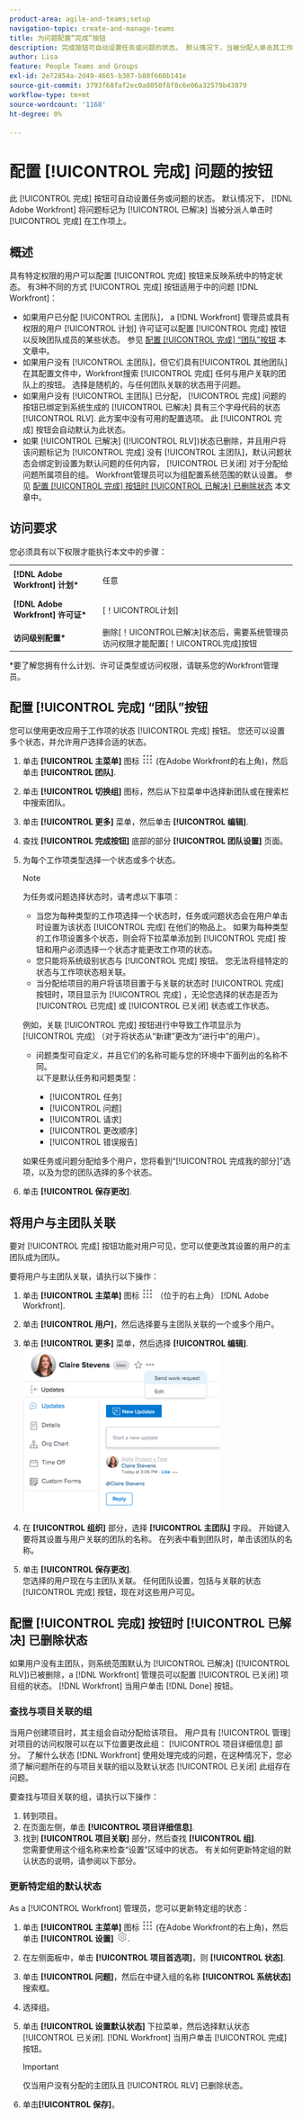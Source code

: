 ```yaml
---
product-area: agile-and-teams;setup
navigation-topic: create-and-manage-teams
title: 为问题配置“完成”按钮
description: 完成按钮可自动设置任务或问题的状态。 默认情况下，当被分配人单击其工作项上的“完成”时，Adobe Workfront将问题标记为“已解决”。
author: Lisa
feature: People Teams and Groups
exl-id: 2e72854a-2d49-4665-b307-b88f660b141e
source-git-commit: 3793f68faf2ec0a8050f8f0c6e06a32579b43879
workflow-type: tm+mt
source-wordcount: '1168'
ht-degree: 0%

---
```


# 配置 [!UICONTROL 完成] 问题的按钮

此 [!UICONTROL 完成] 按钮可自动设置任务或问题的状态。 默认情况下， [!DNL Adobe Workfront] 将问题标记为 [!UICONTROL 已解决] 当被分派人单击时 [!UICONTROL 完成] 在工作项上。

## 概述

具有特定权限的用户可以配置 [!UICONTROL 完成] 按钮来反映系统中的特定状态。 有3种不同的方式 [!UICONTROL 完成] 按钮适用于中的问题 [!DNL Workfront]：

* 如果用户已分配 [!UICONTROL 主团队]， a [!DNL Workfront] 管理员或具有权限的用户 [!UICONTROL 计划] 许可证可以配置 [!UICONTROL 完成] 按钮以反映团队成员的某些状态。 参见 [配置 [!UICONTROL 完成] “团队”按钮](#configure-the-uicontrol-done-button-for-a-team) 本文章中。
* 如果用户没有 [!UICONTROL 主团队]，但它们具有[!UICONTROL 其他团队] 在其配置文件中，Workfront搜索 [!UICONTROL 完成] 任何与用户关联的团队上的按钮。 选择是随机的，与任何团队关联的状态用于问题。
* 如果用户没有 [!UICONTROL 主团队] 已分配， [!UICONTROL 完成] 问题的按钮已绑定到系统生成的 [!UICONTROL 已解决] 具有三个字母代码的状态 [!UICONTROL RLV]. 此方案中没有可用的配置选项。 此 [!UICONTROL 完成] 按钮会自动默认为此状态。
* 如果 [!UICONTROL 已解决] ([!UICONTROL RLV])状态已删除，并且用户将该问题标记为 [!UICONTROL 完成] 没有 [!UICONTROL 主团队]，默认问题状态会绑定到设置为默认问题的任何内容， [!UICONTROL 已关闭] 对于分配给问题所属项目的组。 Workfront管理员可以为组配置系统范围的默认设置。 参见 [配置 [!UICONTROL 完成] 按钮时 [!UICONTROL 已解决] 已删除状态](#configure-the-uicontrol-done-button-when-the-uicontrol-resolved-status-has-been-deleted) 本文章中。

## 访问要求

您必须具有以下权限才能执行本文中的步骤：

<table style="table-layout:auto"> 
 <col> 
 </col> 
 <col> 
 </col> 
 <tbody> 
  <tr> 
   <td role="rowheader"><strong>[!DNL Adobe Workfront] 计划*</strong></td> 
   <td> <p>任意</p> </td> 
  </tr> 
  <tr> 
   <td role="rowheader"><strong>[!DNL Adobe Workfront] 许可证*</strong></td> 
   <td> <p>[！UICONTROL计划] </p> </td> 
  </tr> 
  <tr> 
   <td role="rowheader"><strong>访问级别配置*</strong></td> 
   <td>删除[！UICONTROL已解决]状态后，需要系统管理员访问权限才能配置[！UICONTROL完成]按钮</td> 
  </tr> 
 </tbody> 
</table>

&#42;要了解您拥有什么计划、许可证类型或访问权限，请联系您的Workfront管理员。

## 配置 [!UICONTROL 完成] “团队”按钮

您可以使用更改应用于工作项的状态 [!UICONTROL 完成] 按钮。 您还可以设置多个状态，并允许用户选择合适的状态。

1. 单击 **[!UICONTROL 主菜单]** 图标 ![](assets/main-menu-icon.png) (在Adobe Workfront的右上角)，然后单击 **[!UICONTROL 团队]**.

1. 单击 **[!UICONTROL 切换组]** 图标，然后从下拉菜单中选择新团队或在搜索栏中搜索团队。
1. 单击 **[!UICONTROL 更多]** 菜单，然后单击 **[!UICONTROL 编辑]**.
1. 查找 **[!UICONTROL 完成按钮]** 底部的部分 **[!UICONTROL 团队设置]** 页面。

1. 为每个工作项类型选择一个状态或多个状态。

   >[!NOTE]
   >
   >为任务或问题选择状态时，请考虑以下事项：
   >
   >* 当您为每种类型的工作项选择一个状态时，任务或问题状态会在用户单击时设置为该状态 [!UICONTROL 完成] 在他们的物品上。 如果为每种类型的工作项设置多个状态，则会将下拉菜单添加到 [!UICONTROL 完成] 按钮和用户必须选择一个状态才能更改工作项的状态。
   >* 您只能将系统级别状态与 [!UICONTROL 完成] 按钮。 您无法将组特定的状态与工作项状态相关联。
   >* 当分配给项目的用户将该项目置于与关联的状态时 [!UICONTROL 完成] 按钮时，项目显示为 [!UICONTROL 完成] ，无论您选择的状态是否为 [!UICONTROL 已完成] 或 [!UICONTROL 已关闭] 状态或工作状态。
   >   
   >   
   >  例如，关联 [!UICONTROL 完成] 按钮进行中导致工作项显示为 [!UICONTROL 完成] （对于将状态从“新建”更改为“进行中”的用户）。
   >   
   >* 问题类型可自定义，并且它们的名称可能与您的环境中下面列出的名称不同。\
   >  以下是默认任务和问题类型：
   >     
   >   * [!UICONTROL 任务]
   >   * [!UICONTROL 问题]
   >   * [!UICONTROL 请求]
   >   * [!UICONTROL 更改顺序]
   >   * [!UICONTROL 错误报告]

   如果任务或问题分配给多个用户，您将看到“[!UICONTROL 完成我的部分]”选项，以及为您的团队选择的多个状态。

1. 单击 **[!UICONTROL 保存更改]**.

## 将用户与主团队关联

要对 [!UICONTROL 完成] 按钮功能对用户可见，您可以使更改其设置的用户的主团队成为团队。

要将用户与主团队关联，请执行以下操作：

1. 单击 **[!UICONTROL 主菜单]** 图标 ![](assets/main-menu-icon.png) （位于的右上角） [!DNL Adobe Workfront].

1. 单击 **[!UICONTROL 用户]**，然后选择要与主团队关联的一个或多个用户。
1. 单击 **[!UICONTROL 更多]** 菜单，然后选择 **[!UICONTROL 编辑]**.\
   ![](assets/user-settings-nwe-350x291.png)

1. 在 **[!UICONTROL 组织]** 部分，选择 **[!UICONTROL 主团队]** 字段。 开始键入要将其设置与用户关联的团队的名称。 在列表中看到团队时，单击该团队的名称。

1. 单击 **[!UICONTROL 保存更改]**.\
   您选择的用户现在与主团队关联。
任何团队设置，包括与关联的状态 [!UICONTROL 完成] 按钮，现在对这些用户可见。

## 配置 [!UICONTROL 完成] 按钮时 [!UICONTROL 已解决] 已删除状态

如果用户没有主团队，则系统范围默认为 [!UICONTROL 已解决] ([!UICONTROL RLV])已被删除，a [!DNL Workfront] 管理员可以配置 [!UICONTROL 已关闭] 项目组的状态。 [!DNL Workfront] 当用户单击 [!DNL Done] 按钮。

### 查找与项目关联的组

当用户创建项目时，其主组会自动分配给该项目。 用户具有 [!UICONTROL 管理] 对项目的访问权限可以在以下位置更改此组： [!UICONTROL 项目详细信息] 部分。 了解什么状态 [!DNL Workfront] 使用处理完成的问题，在这种情况下，您必须了解问题所在的与项目关联的组以及默认状态 [!UICONTROL 已关闭] 此组存在问题。

要查找与项目关联的组，请执行以下操作：

1. 转到项目。
1. 在页面左侧，单击 **[!UICONTROL 项目详细信息]**.
1. 找到 **[!UICONTROL 项目关联]** 部分，然后查找 **[!UICONTROL 组]**.\
   您需要使用这个组名称来检查“设置”区域中的状态。 有关如何更新特定组的默认状态的说明，请参阅以下部分。

### 更新特定组的默认状态

As a [!UICONTROL Workfront] 管理员，您可以更新特定组的状态：

1. 单击 **[!UICONTROL 主菜单]** 图标 ![](assets/main-menu-icon.png) (在Adobe Workfront的右上角)，然后单击 **[!UICONTROL 设置]** ![](assets/gear-icon-settings.png).
1. 在左侧面板中，单击 **[!UICONTROL 项目首选项]**，则 **[!UICONTROL 状态]**.

1. 单击 **[!UICONTROL 问题]**，然后在中键入组的名称 **[!UICONTROL 系统状态]** 搜索框。

1. 选择组。
1. 单击 **[!UICONTROL 设置默认状态]** 下拉菜单，然后选择默认状态 [!UICONTROL 已关闭]. [!DNL Workfront] 当用户单击 [!UICONTROL 完成] 按钮。

   >[!IMPORTANT]
   >
   >仅当用户没有分配的主团队且 [!UICONTROL RLV] 已删除状态。

1. 单击&#x200B;**[!UICONTROL 保存]**。
